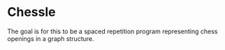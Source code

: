 # Chessle
The goal is for this to be a spaced repetition program representing chess openings in a graph structure. 
